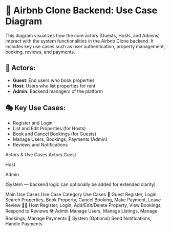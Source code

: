 # 🎯 Airbnb Clone Backend: Use Case Diagram

This diagram visualizes how the core actors (Guests, Hosts, and Admins) interact with the system functionalities in the Airbnb Clone backend. It includes key use cases such as user authentication, property management, booking, reviews, and payments.

## 🧑 Actors:
- **Guest**: End users who book properties
- **Host**: Users who list properties for rent
- **Admin**: Backend managers of the platform

## 🎭 Key Use Cases:
- Register and Login
- List and Edit Properties (for Hosts)
- Book and Cancel Bookings (for Guests)
- Manage Users, Bookings, Payments (Admin)
- Reviews and Notifications


Actors & Use Cases
Actors
Guest

Host

Admin

(System — backend logic can optionally be added for extended clarity)

Main Use Cases
Use Case Category	Use Cases
🧍 Guest	Register, Login, Search Properties, Book Property, Cancel Booking, Make Payment, Leave Review
👨‍💼 Host	Register, Login, Add/Edit/Delete Property, View Bookings, Respond to Reviews
🛠️ Admin	Manage Users, Manage Listings, Manage Bookings, Manage Payments
🔔 System (Optional)	Send Notifications, Handle Payments

